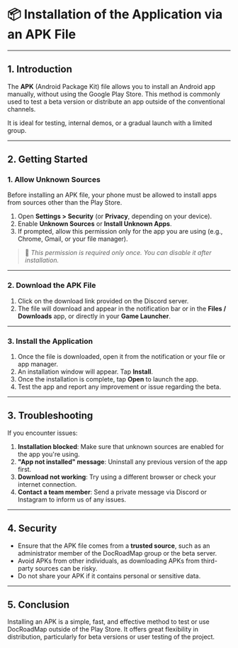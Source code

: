# 📦 Installation of the Application via an APK File

---

## 1. Introduction

The **APK** (Android Package Kit) file allows you to install an Android app manually, without using the Google Play Store. This method is commonly used to test a beta version or distribute an app outside of the conventional channels.

It is ideal for testing, internal demos, or a gradual launch with a limited group.

---

## 2. Getting Started

### 1. Allow Unknown Sources

Before installing an APK file, your phone must be allowed to install apps from sources other than the Play Store.

1. Open **Settings > Security** (or **Privacy**, depending on your device).
2. Enable **Unknown Sources** or **Install Unknown Apps**.
3. If prompted, allow this permission only for the app you are using (e.g., Chrome, Gmail, or your file manager).

> 🔐 _This permission is required only once. You can disable it after installation._

---

### 2. Download the APK File

1. Click on the download link provided on the Discord server.
2. The file will download and appear in the notification bar or in the **Files / Downloads** app, or directly in your **Game Launcher**.

---

### 3. Install the Application

1. Once the file is downloaded, open it from the notification or your file or app manager.
2. An installation window will appear. Tap **Install**.
3. Once the installation is complete, tap **Open** to launch the app.
4. Test the app and report any improvement or issue regarding the beta.

---

## 3. Troubleshooting

If you encounter issues:

1. **Installation blocked**: Make sure that unknown sources are enabled for the app you're using.
2. **"App not installed" message**: Uninstall any previous version of the app first.
3. **Download not working**: Try using a different browser or check your internet connection.
4. **Contact a team member**: Send a private message via Discord or Instagram to inform us of any issues.

---

## 4. Security

- Ensure that the APK file comes from a **trusted source**, such as an administrator member of the DocRoadMap group or the beta server.
- Avoid APKs from other individuals, as downloading APKs from third-party sources can be risky.
- Do not share your APK if it contains personal or sensitive data.

---

## 5. Conclusion

Installing an APK is a simple, fast, and effective method to test or use DocRoadMap outside of the Play Store. It offers great flexibility in distribution, particularly for beta versions or user testing of the project.
